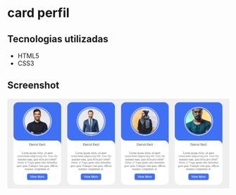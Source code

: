 # card perfil

## Tecnologias utilizadas

<ul>
  <li>HTML5</li>
  <li>CSS3</li>
</ul>

## Screenshot

<img src="imagem_2023-10-20_135059313.png">
